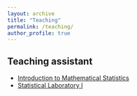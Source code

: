 ```yaml
---
layout: archive
title: "Teaching"
permalink: /teaching/
author_profile: true
---
```


## Teaching assistant
* [Introduction to Mathematical Statistics](https://warwick.ac.uk/fac/sci/statistics/currentstudents/modules/st2/st220/)
* [Statistical Laboratory I](https://warwick.ac.uk/fac/sci/statistics/currentstudents/modules/st1/st104/)
